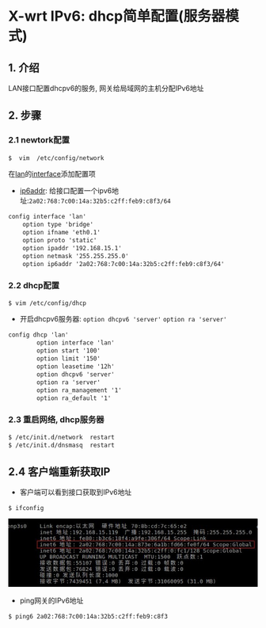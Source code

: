 # X-wrt IPv6: dhcp简单配置(服务器模式)

## 1. 介绍
LAN接口配置dhcpv6的服务, 网关给局域网的主机分配IPv6地址

## 2. 步骤

### 2.1 newtork配置
```
$  vim  /etc/config/network
```
在[lan](#)的[interface](#)添加配置项

+ [ip6addr](#): 给接口配置一个ipv6地址:`2a02:768:7c00:14a:32b5:c2ff:feb9:c8f3/64`
```
config interface 'lan'
    option type 'bridge'
    option ifname 'eth0.1'
    option proto 'static'
    option ipaddr '192.168.15.1'
    option netmask '255.255.255.0'
    option ip6addr '2a02:768:7c00:14a:32b5:c2ff:feb9:c8f3/64'
```

### 2.2 dhcp配置
```
$ vim /etc/config/dhcp
```
+ 开启dhcpv6服务器: 
    `option dhcpv6 'server'`
    `option ra 'server'`
```
config dhcp 'lan'
        option interface 'lan'
        option start '100'
        option limit '150'
        option leasetime '12h'
        option dhcpv6 'server'
        option ra 'server'
        option ra_management '1'
        option ra_default '1'
```

### 2.3 重启网络, dhcp服务器
```
$ /etc/init.d/network  restart
$ /etc/init.d/dnsmasq  restart
```

## 2.4 客户端重新获取IP
+ 客户端可以看到接口获取到IPv6地址
```
$ ifconfig
```
![](../img/PC-IPv6-IP.jpg)

+ ping网关的IPv6地址
```
$ ping6 2a02:768:7c00:14a:32b5:c2ff:feb9:c8f3 
```

